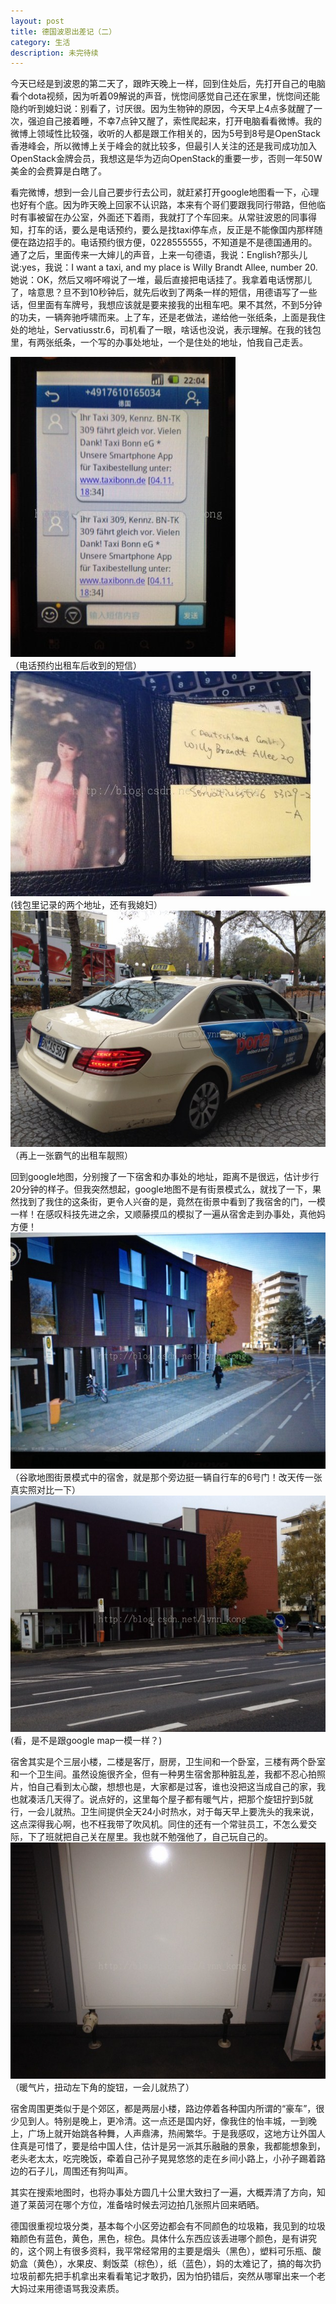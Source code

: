 ```yaml
---
layout: post
title: 德国波恩出差记（二）
category: 生活
description: 未完待续
---
```


今天已经是到波恩的第二天了，跟昨天晚上一样，回到住处后，先打开自己的电脑看个dota视频，因为听着09解说的声音，恍惚间感觉自己还在家里，恍惚间还能隐约听到媳妇说：别看了，讨厌很。因为生物钟的原因，今天早上4点多就醒了一次，强迫自己接着睡，不幸7点钟又醒了，索性爬起来，打开电脑看看微博。我的微博上领域性比较强，收听的人都是跟工作相关的，因为5号到8号是OpenStack香港峰会，所以微博上关于峰会的就比较多，但最引人关注的还是我司成功加入OpenStack金牌会员，我想这是华为迈向OpenStack的重要一步，否则一年50W美金的会费算是白瞎了。

看完微博，想到一会儿自己要步行去公司，就赶紧打开google地图看一下，心理也好有个底。因为昨天晚上回家不认识路，本来有个哥们要跟我同行带路，但他临时有事被留在办公室，外面还下着雨，我就打了个车回来。从常驻波恩的同事得知，打车的话，要么是电话预约，要么是找taxi停车点，反正是不能像国内那样随便在路边招手的。电话预约很方便，0228555555，不知道是不是德国通用的。通了之后，里面传来一大婶儿的声音，上来一句德语，我说：English?那头儿说:yes，我说：I want a taxi, and my place is Willy Brandt Allee, number 20. 她说：OK，然后又嘚吥嘚说了一堆，最后直接把电话挂了。我拿着电话愣那儿了，啥意思？旦不到10秒钟后，就先后收到了两条一样的短信，用德语写了一些话，但里面有车牌号，我想应该就是要来接我的出租车吧。果不其然，不到5分钟的功夫，一辆奔驰呼啸而来。上了车，还是老做法，递给他一张纸条，上面是我住处的地址，Servatiusstr.6，司机看了一眼，啥话也没说，表示理解。在我的钱包里，有两张纸条，一个写的办事处地址，一个是住处的地址，怕我自己走丢。

![](/images/2013-11-07-bonn-2/1.jpg)  
（电话预约出租车后收到的短信）  
![](/images/2013-11-07-bonn-2/2.jpg)  
(钱包里记录的两个地址，还有我媳妇）  
![](/images/2013-11-07-bonn-2/3.jpg)  
（再上一张霸气的出租车靓照）

回到google地图，分别搜了一下宿舍和办事处的地址，距离不是很远，估计步行20分钟的样子。但我突然想起，google地图不是有街景模式么，就找了一下，果然找到了我住的这条街，更令人兴奋的是，竟然在街景中看到了我宿舍的门，一模一样！在感叹科技先进之余，又顺藤摸瓜的模拟了一遍从宿舍走到办事处，真他妈方便！  
![](/images/2013-11-07-bonn-2/4.jpg)  
（谷歌地图街景模式中的宿舍，就是那个旁边挺一辆自行车的6号门！改天传一张真实照对比一下）  
![](/images/2013-11-07-bonn-2/5.jpg)  
(看，是不是跟google map一模一样？)

宿舍其实是个三层小楼，二楼是客厅，厨房，卫生间和一个卧室，三楼有两个卧室和一个卫生间。虽然设施很齐全，但有一种男生宿舍那种脏乱差，我都不忍心拍照片，怕自己看到太心酸，想想也是，大家都是过客，谁也没把这当成自己的家，我也就凑活几天得了。说点好的，这里每个屋子都有暖气片，把那个旋钮拧到5就行，一会儿就热。卫生间提供全天24小时热水，对于每天早上要洗头的我来说，这点深得我心啊，也不枉我带了吹风机。同住的还有一个常驻员工，不怎么爱交际，下了班就把自己关在屋里。我也就不勉强他了，自己玩自己的。  
![](/images/2013-11-07-bonn-2/6.jpg)  
（暖气片，扭动左下角的旋钮，一会儿就热了）

宿舍周围更类似于是个郊区，都是两层小楼，路边停着各种国内所谓的“豪车”，很少见到人。特别是晚上，更冷清。这一点还是国内好，像我住的怡丰城，一到晚上，广场上就开始跳各种舞，人声鼎沸，热闹繁华。于是我感叹，这地方让外国人住真是可惜了，要是给中国人住，估计是另一派其乐融融的景象，我都能想象到，老头老太太，吃完晚饭，牵着自己孙子晃晃悠悠的走在乡间小路上，小孙子踢着路边的石子儿，周围还有狗叫声。

其实在搜索地图时，也将办事处方圆几十公里大致扫了一遍，大概弄清了方向，知道了莱茵河在哪个方位，准备啥时候去河边拍几张照片回来晒晒。

德国很重视垃圾分类，基本每个小区旁边都会有不同颜色的垃圾箱，我见到的垃圾箱颜色有蓝色，黄色，黑色，棕色。具体什么东西应该丢进哪个颜色，是有讲究的，这个网上有很多资料，我平常经常用的主要是烟头（黑色），塑料可乐瓶、酸奶盒（黄色），水果皮、剩饭菜（棕色），纸（蓝色），妈的太难记了，搞的每次扔垃圾前都先把手机拿出来看看笔记才敢扔，因为怕扔错后，突然从哪窜出来一个老大妈过来用德语骂我没素质。
